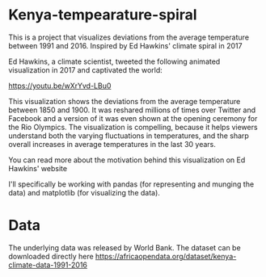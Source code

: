 # Kenya-tempearature-spiral
This is a project that visualizes deviations from the average temperature between 1991 and 2016. Inspired by Ed Hawkins' climate spiral in 2017

Ed Hawkins, a climate scientist, tweeted the following animated visualization in 2017 and captivated the world:

https://youtu.be/wXrYvd-LBu0

This visualization shows the deviations from the average temperature between 1850 and 1900. It was reshared millions of times over Twitter and Facebook
and a version of it was even shown at the opening ceremony for the Rio Olympics. The visualization is compelling, because it helps viewers understand both the varying fluctuations in temperatures, and the sharp overall increases in average temperatures in the last 30 years. 


You can read more about the motivation behind this visualization on Ed Hawkins' website

I'll specifically be working with pandas (for representing and munging the data) and matplotlib (for visualizing the data). 

# Data 
The underlying data was released by World Bank. The dataset can be downloaded directly here https://africaopendata.org/dataset/kenya-climate-data-1991-2016

